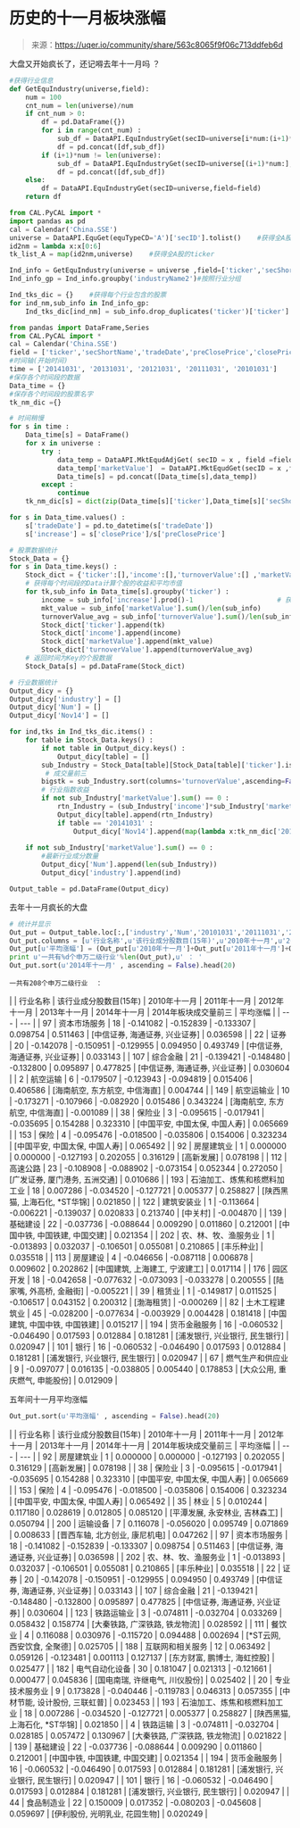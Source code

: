 

# 历史的十一月板块涨幅

> 来源：https://uqer.io/community/share/563c8065f9f06c713ddfeb6d

大盘又开始疯长了，还记嘚去年十一月吗 ？

```py
#获得行业信息
def GetEquIndustry(universe,field):    
    num = 100
    cnt_num = len(universe)/num
    if cnt_num > 0:
        df = pd.DataFrame({})
        for i in range(cnt_num) :
            sub_df = DataAPI.EquIndustryGet(secID=universe[i*num:(i+1)*num],field=field)
            df = pd.concat([df,sub_df])
        if (i+1)*num != len(universe):
            sub_df = DataAPI.EquIndustryGet(secID=universe[(i+1)*num:],field=field)
            df = pd.concat([df,sub_df])
    else:
        df = DataAPI.EquIndustryGet(secID=universe,field=field)
    return df
```

```py
from CAL.PyCAL import *
import pandas as pd
cal = Calendar('China.SSE')
universe = DataAPI.EquGet(equTypeCD='A')['secID'].tolist()    #获得全A股的secID
id2nm = lambda x:x[0:6]
tk_list_A = map(id2nm,universe)    #获得全A股的ticker

Ind_info = GetEquIndustry(universe = universe ,field=['ticker','secShortName','industryName2'])    #获得个股的申万行业分类
Ind_info_gp = Ind_info.groupby('industryName2')#按照行业分组

Ind_tks_dic = {}    #获得每个行业包含的股票
for ind_nm,sub_info in Ind_info_gp:
    Ind_tks_dic[ind_nm] = sub_info.drop_duplicates('ticker')['ticker'].tolist()    
```

```py
from pandas import DataFrame,Series
from CAL.PyCAL import *
cal = Calendar('China.SSE')
field = ['ticker','secShortName','tradeDate','preClosePrice','closePrice','turnoverValue']
#时间轴(开始时间)
time = ['20141031', '20131031', '20121031', '20111031', '20101031']
#保存各个时间段的数据
Data_time = {}
#保存各个时间段的股票名字
tk_nm_dic ={}

# 时间稍慢
for s in time : 
    Data_time[s] = DataFrame()
    for x in universe :        
        try : 
            data_temp = DataAPI.MktEqudAdjGet( secID = x , field =field , beginDate = s , endDate = cal.advanceDate(s,'1M', BizDayConvention.Following).strftime('%Y%m%d'))   
            data_temp['marketValue']  = DataAPI.MktEqudGet(secID = x ,field ='marketValue' , beginDate = s , endDate = cal.advanceDate(s,'1M', BizDayConvention.Following).strftime('%Y%m%d')) 
            Data_time[s] = pd.concat([Data_time[s],data_temp])  
        except : 
            continue
    tk_nm_dic[s] = dict(zip(Data_time[s]['ticker'],Data_time[s]['secShortName']))                                    # 获得个股ticker与名称的对应字典

for s in Data_time.values() :         
    s['tradeDate'] = pd.to_datetime(s['tradeDate'])                                         # 将tradeDate这一列的格式由string改为datetime
    s['increase'] = s['closePrice']/s['preClosePrice']                                      # 获得个股每天的收益    
```

```py
# 股票数据统计
Stock_Data = {}
for s in Data_time.keys() :    
    Stock_dict = {'ticker':[],'income':[],'turnoverValue':[] ,'marketValue' :[]} 
    # 获得每个时间段的Data计算个股的收益和平均市值
    for tk,sub_info in Data_time[s].groupby('ticker') :
        income = sub_info['increase'].prod()-1                     # 获得在这段时间内该股的涨幅    
        mkt_value = sub_info['marketValue'].sum()/len(sub_info)     
        turnoverValue_avg = sub_info['turnoverValue'].sum()/len(sub_info)   
        Stock_dict['ticker'].append(tk)
        Stock_dict['income'].append(income)
        Stock_dict['marketValue'].append(mkt_value)
        Stock_dict['turnoverValue'].append(turnoverValue_avg)
    # 返回时间为Key的个股数据
    Stock_Data[s] = pd.DataFrame(Stock_dict)
```

```py
# 行业数据统计
Output_dicy = {}
Output_dicy['industry'] = []
Output_dicy['Num'] = []
Output_dicy['Nov14'] = []

for ind,tks in Ind_tks_dic.items() :
    for table in Stock_Data.keys() : 
        if not table in Output_dicy.keys() : 
            Output_dicy[table] = []
        sub_Industry = Stock_Data[table][Stock_Data[table]['ticker'].isin(tks)]      
         # 成交量前三
        bigstk = sub_Industry.sort(columns='turnoverValue',ascending=False)['ticker'][0:3].tolist()
        # 行业指数收益
        if not sub_Industry['marketValue'].sum() == 0 : 
            rtn_Industry = (sub_Industry['income']*sub_Industry['marketValue']).sum()/sub_Industry['marketValue'].sum()         
            Output_dicy[table].append(rtn_Industry)
            if table == '20141031' :   
                Output_dicy['Nov14'].append(map(lambda x:tk_nm_dic['20141031'][x],bigstk))
              
    if not sub_Industry['marketValue'].sum() == 0 :          
        #最新行业成分数量     
        Output_dicy['Num'].append(len(sub_Industry))
        Output_dicy['industry'].append(ind)       

Output_table = pd.DataFrame(Output_dicy)
```

去年十一月疯长的大盘

```py
# 统计并显示
Out_put = Output_table.loc[:,['industry','Num','20101031','20111031','20121031','20131031','20141031','Nov14']]
Out_put.columns = [u'行业名称',u'该行业成分股数目(15年)',u'2010年十一月',u'2011年十一月',u'2012年十一月',u'2013年十一月',u'2014年十一月',u'2014年板块成交量前三']
Out_put[u'平均涨幅'] = (Out_put[u'2010年十一月']+Out_put[u'2011年十一月']+Out_put[u'2012年十一月']+Out_put[u'2013年十一月']+Out_put[u'2014年十一月']) / 5
print u'一共有%d个申万二级行业'%len(Out_put),u' ： '
Out_put.sort(u'2014年十一月' , ascending = False).head(20)
```

```
一共有208个申万二级行业  ： 
```


| | 行业名称 | 该行业成分股数目(15年) | 2010年十一月 | 2011年十一月 | 2012年十一月 | 2013年十一月 | 2014年十一月 | 2014年板块成交量前三 | 平均涨幅 |
| --- | --- |
| 97 | 资本市场服务 | 18 | -0.141082 | -0.152839 | -0.133307 | 0.098754 | 0.511463 | [中信证券, 海通证券, 兴业证券] | 0.036598 |
| 22 | 证券 | 20 | -0.142078 | -0.150951 | -0.129955 | 0.094950 | 0.493749 | [中信证券, 海通证券, 兴业证券] | 0.033143 |
| 107 | 综合金融 | 21 | -0.139421 | -0.148480 | -0.132800 | 0.095897 | 0.477825 | [中信证券, 海通证券, 兴业证券] | 0.030604 |
| 2 | 航空运输 | 6 | -0.179507 | -0.123943 | -0.094819 | 0.015406 | 0.406586 | [海南航空, 东方航空, 中信海直] | 0.004744 |
| 149 | 航空运输业 | 10 | -0.173271 | -0.107966 | -0.082920 | 0.015486 | 0.343224 | [海南航空, 东方航空, 中信海直] | -0.001089 |
| 38 | 保险业 | 3 | -0.095615 | -0.017941 | -0.035695 | 0.154288 | 0.323310 | [中国平安, 中国太保, 中国人寿] | 0.065669 |
| 153 | 保险 | 4 | -0.095476 | -0.018500 | -0.035806 | 0.154006 | 0.323234 | [中国平安, 中国太保, 中国人寿] | 0.065492 |
| 92 | 房屋建筑业 | 1 | 0.000000 | 0.000000 | -0.127193 | 0.202055 | 0.316129 | [高新发展] | 0.078198 |
| 112 | 高速公路 | 23 | -0.108908 | -0.088902 | -0.073154 | 0.052344 | 0.272050 | [广发证券, 厦门港务, 五洲交通] | 0.010686 |
| 193 | 石油加工、炼焦和核燃料加工业 | 18 | 0.007286 | -0.034520 | -0.127721 | 0.005377 | 0.258827 | [陕西黑猫, 上海石化, *ST华锦] | 0.021850 |
| 122 | 建筑安装业 | 1 | -0.113664 | -0.006221 | -0.139037 | 0.020833 | 0.213740 | [中关村] | -0.004870 |
| 139 | 基础建设 | 22 | -0.037736 | -0.088644 | 0.009290 | 0.011860 | 0.212001 | [中国中铁, 中国铁建, 中国交建] | 0.021354 |
| 202 | 农、林、牧、渔服务业 | 1 | -0.013893 | 0.032037 | -0.106501 | 0.055081 | 0.210865 | [丰乐种业] | 0.035518 |
| 113 | 房屋建设 | 4 | -0.046656 | -0.087118 | 0.006878 | 0.009602 | 0.202862 | [中国建筑, 上海建工, 宁波建工] | 0.017114 |
| 176 | 园区开发 | 18 | -0.042658 | -0.077632 | -0.073093 | -0.033278 | 0.200555 | [陆家嘴, 外高桥, 金融街] | -0.005221 |
| 39 | 租赁业 | 1 | -0.149817 | 0.011525 | -0.106517 | 0.043152 | 0.200312 | [渤海租赁] | -0.000269 |
| 82 | 土木工程建筑业 | 45 | -0.028200 | -0.077634 | -0.003929 | 0.004428 | 0.181418 | [中国建筑, 中国中铁, 中国铁建] | 0.015217 |
| 194 | 货币金融服务 | 16 | -0.060532 | -0.046490 | 0.017593 | 0.012884 | 0.181281 | [浦发银行, 兴业银行, 民生银行] | 0.020947 |
| 101 | 银行 | 16 | -0.060532 | -0.046490 | 0.017593 | 0.012884 | 0.181281 | [浦发银行, 兴业银行, 民生银行] | 0.020947 |
| 67 | 燃气生产和供应业 | 9 | -0.097077 | 0.016135 | -0.038805 | 0.005440 | 0.178853 | [大众公用, 重庆燃气, 申能股份] | 0.012909 |

五年间十一月平均涨幅

```py
Out_put.sort(u'平均涨幅' , ascending = False).head(20)
```


| | 行业名称 | 该行业成分股数目(15年) | 2010年十一月 | 2011年十一月 | 2012年十一月 | 2013年十一月 | 2014年十一月 | 2014年板块成交量前三 | 平均涨幅 |
| --- | --- |
| 92 | 房屋建筑业 | 1 | 0.000000 | 0.000000 | -0.127193 | 0.202055 | 0.316129 | [高新发展] | 0.078198 |
| 38 | 保险业 | 3 | -0.095615 | -0.017941 | -0.035695 | 0.154288 | 0.323310 | [中国平安, 中国太保, 中国人寿] | 0.065669 |
| 153 | 保险 | 4 | -0.095476 | -0.018500 | -0.035806 | 0.154006 | 0.323234 | [中国平安, 中国太保, 中国人寿] | 0.065492 |
| 35 | 林业 | 5 | 0.010244 | 0.117180 | 0.028619 | 0.012805 | 0.085120 | [平潭发展, 永安林业, 吉林森工] | 0.050794 |
| 200 | 运输设备 | 7 | 0.116078 | -0.056020 | 0.095749 | 0.071869 | 0.008633 | [晋西车轴, 北方创业, 康尼机电] | 0.047262 |
| 97 | 资本市场服务 | 18 | -0.141082 | -0.152839 | -0.133307 | 0.098754 | 0.511463 | [中信证券, 海通证券, 兴业证券] | 0.036598 |
| 202 | 农、林、牧、渔服务业 | 1 | -0.013893 | 0.032037 | -0.106501 | 0.055081 | 0.210865 | [丰乐种业] | 0.035518 |
| 22 | 证券 | 20 | -0.142078 | -0.150951 | -0.129955 | 0.094950 | 0.493749 | [中信证券, 海通证券, 兴业证券] | 0.033143 |
| 107 | 综合金融 | 21 | -0.139421 | -0.148480 | -0.132800 | 0.095897 | 0.477825 | [中信证券, 海通证券, 兴业证券] | 0.030604 |
| 123 | 铁路运输业 | 3 | -0.074811 | -0.032704 | 0.033269 | 0.058432 | 0.158774 | [大秦铁路, 广深铁路, 铁龙物流] | 0.028592 |
| 111 | 餐饮业 | 4 | 0.116088 | 0.030976 | -0.115720 | 0.094488 | 0.002694 | [*ST云网, 西安饮食, 全聚德] | 0.025705 |
| 188 | 互联网和相关服务 | 12 | 0.063492 | 0.059126 | -0.123481 | 0.001113 | 0.127137 | [东方财富, 鹏博士, 海虹控股] | 0.025477 |
| 182 | 电气自动化设备 | 30 | 0.181047 | 0.021313 | -0.121661 | 0.000477 | 0.045836 | [国电南瑞, 许继电气, 川仪股份] | 0.025402 |
| 20 | 专业技术服务业 | 9 | 0.173828 | -0.040446 | -0.119783 | 0.046313 | 0.057355 | [中材节能, 设计股份, 三联虹普] | 0.023453 |
| 193 | 石油加工、炼焦和核燃料加工业 | 18 | 0.007286 | -0.034520 | -0.127721 | 0.005377 | 0.258827 | [陕西黑猫, 上海石化, *ST华锦] | 0.021850 |
| 4 | 铁路运输 | 3 | -0.074811 | -0.032704 | 0.028185 | 0.057472 | 0.130967 | [大秦铁路, 广深铁路, 铁龙物流] | 0.021822 |
| 139 | 基础建设 | 22 | -0.037736 | -0.088644 | 0.009290 | 0.011860 | 0.212001 | [中国中铁, 中国铁建, 中国交建] | 0.021354 |
| 194 | 货币金融服务 | 16 | -0.060532 | -0.046490 | 0.017593 | 0.012884 | 0.181281 | [浦发银行, 兴业银行, 民生银行] | 0.020947 |
| 101 | 银行 | 16 | -0.060532 | -0.046490 | 0.017593 | 0.012884 | 0.181281 | [浦发银行, 兴业银行, 民生银行] | 0.020947 |
| 44 | 食品制造业 | 22 | 0.150009 | 0.017352 | -0.080203 | -0.045608 | 0.059697 | [伊利股份, 光明乳业, 花园生物] | 0.020249 |

